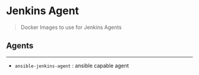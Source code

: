 # Jenkins Agent
> Docker Images to use for Jenkins Agents


## Agents
---
- `ansible-jenkins-agent` : ansible capable agent